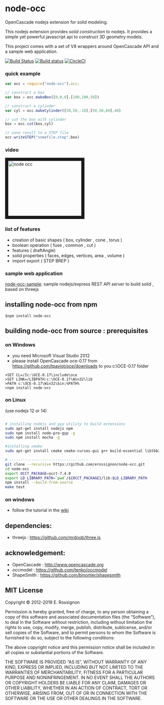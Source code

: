 
# node-occ

OpenCascade nodejs extension for solid modeling.

This nodejs extension provides _solid construction_ to nodejs.
It provides a simple yet powerful javascript api to construct 3D geometry models.

This project comes with a set of V8 wrappers around OpenCascade API and a sample web application.

[![Build Status](https://travis-ci.org/antonymarion/node-occ.png?branch=master)](https://travis-ci.org/antonymarion/node-occ)
[![Build status](https://ci.appveyor.com/api/projects/status/ksmdiboa4meeq4k9?svg=true)](https://ci.appveyor.com/project/antonymarion/node-occ)
[![CircleCI](https://circleci.com/gh/antonymarion/node-occ.svg?style=svg)](https://circleci.com/gh/antonymarion/node-occ)

### quick example


```javascript
var occ = require("node-occ").occ;

// construct a box
var box = occ.makeBox([0,0,0],[100,100,50])

// construct a cylinder
var cyl = occ.makeCylinder([50,50,-10],[50,50,60],40)

// cut the box with cylinder
box = occ.cut(box,cyl)

// save result to a STEP file
occ.writeSTEP("somefile.step",box)

```


### video
<a href="http://www.youtube.com/watch?feature=player_embedded&v=swUPSa2zyrY" target="_blank"><img src="http://img.youtube.com/vi/swUPSa2zyrY/0.jpg" 
alt="node occ" width="240" height="180" border="10" /></a>


### list of features

- creation of basic shapes ( box, cylinder , cone , torus )
- boolean operation ( fuse , common , cut )
- features  ( draftAngle)
- solid properties ( faces, edges, vertices, area , volume )
- import export ( STEP BREP )



### sample web application

[node-occ-sample](https://github.com/erossignon/node-occ-sample): sample nodejs/express REST API server to build solid , based on threejs


## installing node-occ from npm

```
$npm install node-occ
```


## building node-occ from source :  prerequisites

### on Windows
  - you need Microsoft Visual Studio 2012
  - please install OpenCascade oce-0.17  from https://github.com/tpaviot/oce/downloads to you c:\OCE-0.17 folder
  
  ```
  >SET CL=/Ic:\OCE-0.17\include\oce
  >SET LINK=/LIBPATH:c:\OCE-0.17\Win32\lib
  >PATH c:\OCE-0.17\Win32\bin;%PATH%
  >npm install node-occ
  ```
   
### on Linux

(use nodejs 12 or 14)

```bash

# installing nodejs and gyp utility to build extensions
sudo apt-get install nodejs npm
sudo npm install node-pre-gyp -g
sudo npm install mocha -g

#installing cmake
sudo apt-get install cmake cmake-curses-gui g++ build-essential libtbb2

# ------------------------------------
git clone --recursive https://github.com/erossignon/node-occ.git
cd node-occ
export OCCT_PACKAGE=occt-7.4.0
export LD_LIBRARY_PATH=`pwd`/${OCCT_PACKAGE}/lib:$LD_LIBRARY_PATH
npm install --build-from-source
make test
```


### on windows
  -  follow the tutorial in the [wiki](https://github.com/erossignon/node-occ/wiki)

## dependencies:

 - threejs    : https://github.com/mrdoob/three.js

## acknowledgement:
    
 - OpenCascade : http://www.opencascade.org
 - occmodel    : https://github.com/tenko/occmodel
 - ShapeSmith  : https://github.com/bjnortier/shapesmith


## MIT License

Copyright © 2012-2019 E. Rossignon

Permission is hereby granted, free of charge, to any person obtaining a copy of this software and associated documentation files (the “Software”), to deal in the Software without restriction, including without limitation the rights to use, copy, modify, merge, publish, distribute, sublicense, and/or sell copies of the Software, and to permit persons to whom the Software is furnished to do so, subject to the following conditions:

The above copyright notice and this permission notice shall be included in all copies or substantial portions of the Software.

THE SOFTWARE IS PROVIDED “AS IS”, WITHOUT WARRANTY OF ANY KIND, EXPRESS OR IMPLIED, INCLUDING BUT NOT LIMITED TO THE WARRANTIES OF MERCHANTABILITY, FITNESS FOR A PARTICULAR PURPOSE AND NONINFRINGEMENT. IN NO EVENT SHALL THE AUTHORS OR COPYRIGHT HOLDERS BE LIABLE FOR ANY CLAIM, DAMAGES OR OTHER LIABILITY, WHETHER IN AN ACTION OF CONTRACT, TORT OR OTHERWISE, ARISING FROM, OUT OF OR IN CONNECTION WITH THE SOFTWARE OR THE USE OR OTHER DEALINGS IN THE SOFTWARE.
